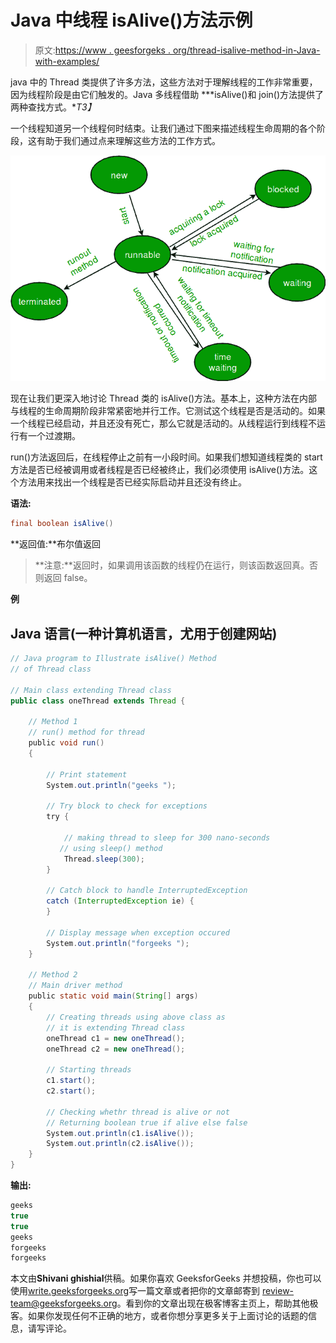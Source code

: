 # Java 中线程 isAlive()方法示例

> 原文:[https://www . geesforgeks . org/thread-isalive-method-in-Java-with-examples/](https://www.geeksforgeeks.org/thread-isalive-method-in-java-with-examples/)

java 中的 Thread 类提供了许多方法，这些方法对于理解线程的工作非常重要，因为线程阶段是由它们触发的。Java 多线程借助 ***isAlive()和 join()方法提供了两种查找方式。**T3】*

一个线程知道另一个线程何时结束。让我们通过下图来描述线程生命周期的各个阶段，这有助于我们通过点来理解这些方法的工作方式。

![](img/08fcd1e73677af23c3764ffe2db2d888.png)

现在让我们更深入地讨论 Thread 类的 isAlive()方法。基本上，这种方法在内部与线程的生命周期阶段非常紧密地并行工作。它测试这个线程是否是活动的。如果一个线程已经启动，并且还没有死亡，那么它就是活动的。从线程运行到线程不运行有一个过渡期。

run()方法返回后，在线程停止之前有一小段时间。如果我们想知道线程类的 start 方法是否已经被调用或者线程是否已经被终止，我们必须使用 isAlive()方法。这个方法用来找出一个线程是否已经实际启动并且还没有终止。

**语法:**

```java
final boolean isAlive()
```

**返回值:**布尔值返回

> **注意:**返回时，如果调用该函数的线程仍在运行，则该函数返回真。否则返回 false。

**例**

## Java 语言(一种计算机语言，尤用于创建网站)

```java
// Java program to Illustrate isAlive() Method
// of Thread class

// Main class extending Thread class
public class oneThread extends Thread {

    // Method 1
    // run() method for thread
    public void run()
    {

        // Print statement
        System.out.println("geeks ");

        // Try block to check for exceptions
        try {

            // making thread to sleep for 300 nano-seconds
           // using sleep() method 
            Thread.sleep(300);
        }

        // Catch block to handle InterruptedException
        catch (InterruptedException ie) {
        }

        // Display message when exception occured
        System.out.println("forgeeks ");
    }

    // Method 2
    // Main driver method
    public static void main(String[] args)
    {
        // Creating threads using above class as
        // it is extending Thread class
        oneThread c1 = new oneThread();
        oneThread c2 = new oneThread();

        // Starting threads
        c1.start();
        c2.start();

        // Checking whethr thread is alive or not
        // Returning boolean true if alive else false
        System.out.println(c1.isAlive());
        System.out.println(c2.isAlive());
    }
}
```

**输出:**

```java
geeks 
true
true
geeks 
forgeeks 
forgeeks
```

本文由**Shivani ghishial**供稿。如果你喜欢 GeeksforGeeks 并想投稿，你也可以使用[write.geeksforgeeks.org](http://www.write.geeksforgeeks.org)写一篇文章或者把你的文章邮寄到 review-team@geeksforgeeks.org。看到你的文章出现在极客博客主页上，帮助其他极客。如果你发现任何不正确的地方，或者你想分享更多关于上面讨论的话题的信息，请写评论。